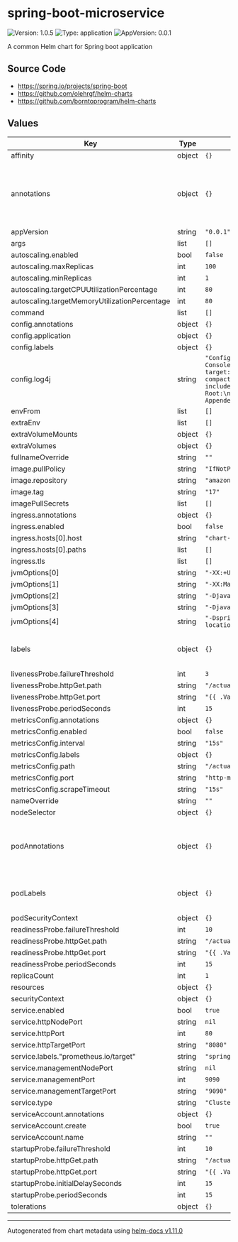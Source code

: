 # spring-boot-microservice

![Version: 1.0.5](https://img.shields.io/badge/Version-1.0.5-informational?style=flat-square) ![Type: application](https://img.shields.io/badge/Type-application-informational?style=flat-square) ![AppVersion: 0.0.1](https://img.shields.io/badge/AppVersion-0.0.1-informational?style=flat-square)

A common Helm chart for Spring boot application

## Source Code

* <https://spring.io/projects/spring-boot>
* <https://github.com/olehrgf/helm-charts>
* <https://github.com/borntoprogram/helm-charts>

## Values

| Key | Type | Default | Description |
|-----|------|---------|-------------|
| affinity | object | `{}` |  |
| annotations | object | `{}` | Optional map of annotations to be applied to the Deployment |
| appVersion | string | `"0.0.1"` |  |
| args | list | `[]` |  |
| autoscaling.enabled | bool | `false` |  |
| autoscaling.maxReplicas | int | `100` |  |
| autoscaling.minReplicas | int | `1` |  |
| autoscaling.targetCPUUtilizationPercentage | int | `80` |  |
| autoscaling.targetMemoryUtilizationPercentage | int | `80` |  |
| command | list | `[]` |  |
| config.annotations | object | `{}` |  |
| config.application | object | `{}` |  |
| config.labels | object | `{}` |  |
| config.log4j | string | `"Configuration:\n  Appenders:\n    Console:\n      name: Console\n      target: SYSTEM_OUT\n      JsonLayout:\n        compact: true\n        eventEol: true\n        includeTimeMillis: true\n\n  Loggers:\n    Root:\n      level: INFO\n      AppenderRef:\n        - ref: Console"` |  |
| envFrom | list | `[]` |  |
| extraEnv | list | `[]` |  |
| extraVolumeMounts | object | `{}` |  |
| extraVolumes | object | `{}` |  |
| fullnameOverride | string | `""` |  |
| image.pullPolicy | string | `"IfNotPresent"` |  |
| image.repository | string | `"amazoncorretto"` |  |
| image.tag | string | `"17"` |  |
| imagePullSecrets | list | `[]` |  |
| ingress.annotations | object | `{}` |  |
| ingress.enabled | bool | `false` |  |
| ingress.hosts[0].host | string | `"chart-example.local"` |  |
| ingress.hosts[0].paths | list | `[]` |  |
| ingress.tls | list | `[]` |  |
| jvmOptions[0] | string | `"-XX:+UseContainerSupport"` |  |
| jvmOptions[1] | string | `"-XX:MaxRAMPercentage=80.0"` |  |
| jvmOptions[2] | string | `"-Djava.net.preferIPv4Stack=true"` |  |
| jvmOptions[3] | string | `"-Djava.awt.headless=true"` |  |
| jvmOptions[4] | string | `"-Dspring.config.additional-location=/etc/config/app/application.yaml"` |  |
| labels | object | `{}` | Optional labels to add to the Deployment |
| livenessProbe.failureThreshold | int | `3` |  |
| livenessProbe.httpGet.path | string | `"/actuator/health/liveness"` |  |
| livenessProbe.httpGet.port | string | `"{{ .Values.service.managementPort }}"` |  |
| livenessProbe.periodSeconds | int | `15` |  |
| metricsConfig.annotations | object | `{}` |  |
| metricsConfig.enabled | bool | `false` |  |
| metricsConfig.interval | string | `"15s"` |  |
| metricsConfig.labels | object | `{}` |  |
| metricsConfig.path | string | `"/actuator/prometheus"` |  |
| metricsConfig.port | string | `"http-management"` |  |
| metricsConfig.scrapeTimeout | string | `"15s"` |  |
| nameOverride | string | `""` |  |
| nodeSelector | object | `{}` |  |
| podAnnotations | object | `{}` | Optional map of annotations to be applied to the Pods |
| podLabels | object | `{}` | Optional labels to add to the pods |
| podSecurityContext | object | `{}` |  |
| readinessProbe.failureThreshold | int | `10` |  |
| readinessProbe.httpGet.path | string | `"/actuator/health/readiness"` |  |
| readinessProbe.httpGet.port | string | `"{{ .Values.service.managementPort }}"` |  |
| readinessProbe.periodSeconds | int | `15` |  |
| replicaCount | int | `1` |  |
| resources | object | `{}` |  |
| securityContext | object | `{}` |  |
| service.enabled | bool | `true` |  |
| service.httpNodePort | string | `nil` |  |
| service.httpPort | int | `80` |  |
| service.httpTargetPort | string | `"8080"` |  |
| service.labels."prometheus.io/target" | string | `"spring-boot-actuator-instance"` |  |
| service.managementNodePort | string | `nil` |  |
| service.managementPort | int | `9090` |  |
| service.managementTargetPort | string | `"9090"` |  |
| service.type | string | `"ClusterIP"` |  |
| serviceAccount.annotations | object | `{}` |  |
| serviceAccount.create | bool | `true` |  |
| serviceAccount.name | string | `""` |  |
| startupProbe.failureThreshold | int | `10` |  |
| startupProbe.httpGet.path | string | `"/actuator/health/readiness"` |  |
| startupProbe.httpGet.port | string | `"{{ .Values.service.managementPort }}"` |  |
| startupProbe.initialDelaySeconds | int | `15` |  |
| startupProbe.periodSeconds | int | `15` |  |
| tolerations | object | `{}` |  |

----------------------------------------------
Autogenerated from chart metadata using [helm-docs v1.11.0](https://github.com/norwoodj/helm-docs/releases/v1.11.0)
